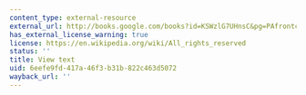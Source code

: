 ```yaml
---
content_type: external-resource
external_url: http://books.google.com/books?id=KSWzlG7UHnsC&pg=PAfrontcover
has_external_license_warning: true
license: https://en.wikipedia.org/wiki/All_rights_reserved
status: ''
title: View text
uid: 6eefe9fd-417a-46f3-b31b-822c463d5072
wayback_url: ''
---
```

